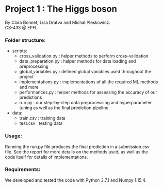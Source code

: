 # Project 1 : The Higgs boson
By Clara Bonnet, Lisa Dratva and Michal Pleskowicz.<br/>CS-433 @ EPFL

### Folder structure:
* scripts:
    * cross_validation.py : helper methods to perform cross-validation
    * data_preparation.py : helper methods for data loading and preprocessing
    * global_variables.py : defined global variables used throughout the project
    * implementations.py : implementations of all the required ML methods and more
    * performances.py : helper methods for assessing the accuracy of our predictions
    * run.py : our step-by-step data preprocessing and hyperparameter tuning as well as the final prediction pipeline
* data:
    * train.csv : training data
    * test.csv : testing data
    
### Usage:
Running the run.py file produces the final prediction in a submission.csv file. See the report for more details on the methods used, as well as the code itself for details of implementations. 

### Requirements:
We developed and tested the code with Python 3.7.1 and Numpy 1.15.4.